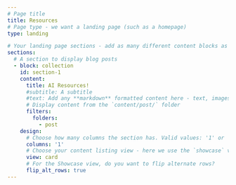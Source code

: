 ```yaml
---
# Page title
title: Resources
# Page type - we want a landing page (such as a homepage)
type: landing

# Your landing page sections - add as many different content blocks as you like
sections:
  # A section to display blog posts
  - block: collection
    id: section-1
    content:
      title: AI Resources!
      #subtitle: A subtitle
      #text: Add any **markdown** formatted content here - text, images, videos, galleries - and even HTML code!
      # Display content from the `content/post/` folder
      filters:
        folders:
          - post
    design:
      # Choose how many columns the section has. Valid values: '1' or '2'.
      columns: '1'
      # Choose your content listing view - here we use the `showcase` view
      view: card
      # For the Showcase view, do you want to flip alternate rows?
      flip_alt_rows: true
---
```


